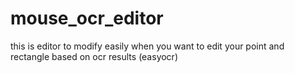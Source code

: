 # mouse_ocr_editor
this is editor to modify easily when you want to edit your point and rectangle based on ocr results (easyocr)
